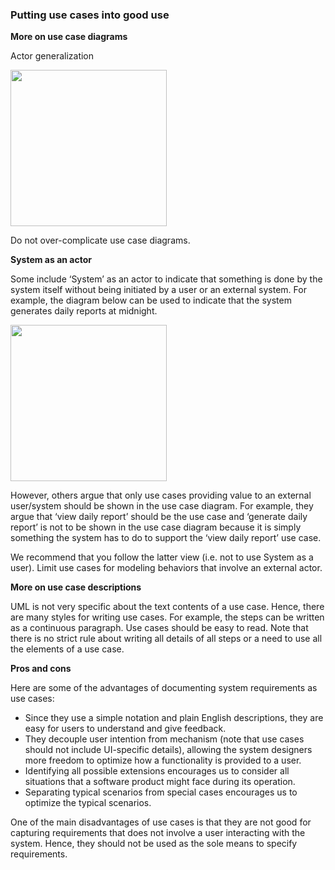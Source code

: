 <link rel="stylesheet" href="{{baseUrl}}/css/textbook.css">

<div class="website-content">

### Putting use cases into good use

<div id="main">

**More on use case diagrams**

Actor generalization

<img src="{{baseUrl}}/requirements/useCases/usage/images/ActorGeneralisation.png" height="250" />

<p/>

Do not over-complicate use case diagrams.

**System as an actor**

Some include ‘System’ as an actor to indicate that something is done by the system itself without being initiated by a user or an external system. For example, the diagram below can be used to indicate that the system generates daily reports at midnight.

<img src="{{baseUrl}}/requirements/useCases/usage/images/SystemAsActor.jpg" height="250" />

<p/>

However, others argue that only use cases providing value to an external user/system should be shown in the use case diagram. For example, they argue that ‘view daily report’ should be the use case and  ‘generate daily report’ is not to be shown in the use case diagram because it is simply something the system has to do to support the ‘view daily report’ use case.

We recommend that you follow the latter view (i.e. not to use System as a user). Limit use cases for modeling behaviors that involve an external actor.

**More on use case descriptions**

UML is not very specific about the text contents of a use case. Hence, there are many styles for writing use cases. For example, the steps can be written as a continuous paragraph.
Use cases should be easy to read. Note that there is no strict rule about writing all details of all steps or a need to use all the elements of a use case.

**Pros and cons**

Here are some of the advantages of documenting system requirements as use cases:

*	Since they use a simple notation and plain English descriptions, they are easy for users to understand and give feedback.
*	They decouple user intention from mechanism (note that use cases should not include UI-specific details), allowing the system designers more freedom to optimize how a functionality is provided to a user.
*	Identifying all possible extensions encourages us to consider all situations that a software product might face during its operation.
*	Separating typical scenarios from special cases encourages us to optimize the typical scenarios.

One of the main disadvantages of use cases is that they are not good for capturing requirements that does not involve a user interacting with the system. Hence, they should not be used as the sole means to specify requirements.


</div>

</div>
